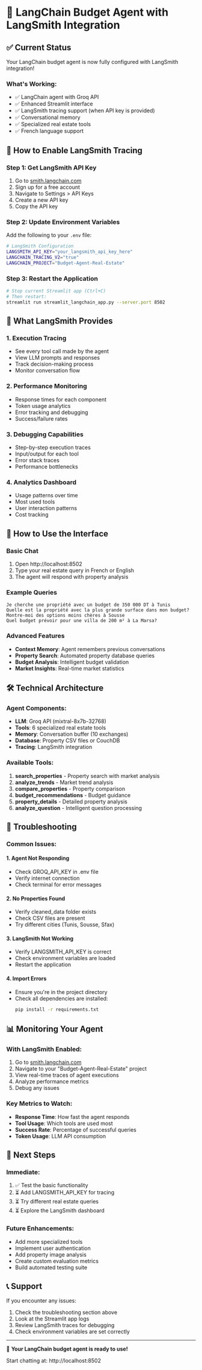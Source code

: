 # 🚀 LangChain Budget Agent with LangSmith Integration

## ✅ Current Status

Your LangChain budget agent is now fully configured with LangSmith integration! 

### What's Working:
- ✅ LangChain agent with Groq API
- ✅ Enhanced Streamlit interface 
- ✅ LangSmith tracing support (when API key is provided)
- ✅ Conversational memory
- ✅ Specialized real estate tools
- ✅ French language support

## 🔧 How to Enable LangSmith Tracing

### Step 1: Get LangSmith API Key
1. Go to [smith.langchain.com](https://smith.langchain.com/)
2. Sign up for a free account
3. Navigate to Settings > API Keys
4. Create a new API key
5. Copy the API key

### Step 2: Update Environment Variables
Add the following to your `.env` file:

```bash
# LangSmith Configuration
LANGSMITH_API_KEY="your_langsmith_api_key_here"
LANGCHAIN_TRACING_V2="true"
LANGCHAIN_PROJECT="Budget-Agent-Real-Estate"
```

### Step 3: Restart the Application
```bash
# Stop current Streamlit app (Ctrl+C)
# Then restart:
streamlit run streamlit_langchain_app.py --server.port 8502
```

## 🎯 What LangSmith Provides

### 1. **Execution Tracing**
- See every tool call made by the agent
- View LLM prompts and responses
- Track decision-making process
- Monitor conversation flow

### 2. **Performance Monitoring**
- Response times for each component
- Token usage analytics
- Error tracking and debugging
- Success/failure rates

### 3. **Debugging Capabilities**
- Step-by-step execution traces
- Input/output for each tool
- Error stack traces
- Performance bottlenecks

### 4. **Analytics Dashboard**
- Usage patterns over time
- Most used tools
- User interaction patterns
- Cost tracking

## 📱 How to Use the Interface

### Basic Chat
1. Open http://localhost:8502
2. Type your real estate query in French or English
3. The agent will respond with property analysis

### Example Queries
```
Je cherche une propriété avec un budget de 350 000 DT à Tunis
Quelle est la propriété avec la plus grande surface dans mon budget?
Montre-moi des options moins chères à Sousse
Quel budget prévoir pour une villa de 200 m² à La Marsa?
```

### Advanced Features
- **Context Memory**: Agent remembers previous conversations
- **Property Search**: Automated property database queries
- **Budget Analysis**: Intelligent budget validation
- **Market Insights**: Real-time market statistics

## 🛠️ Technical Architecture

### Agent Components:
- **LLM**: Groq API (mixtral-8x7b-32768)
- **Tools**: 6 specialized real estate tools
- **Memory**: Conversation buffer (10 exchanges)
- **Database**: Property CSV files or CouchDB
- **Tracing**: LangSmith integration

### Available Tools:
1. **search_properties** - Property search with market analysis
2. **analyze_trends** - Market trend analysis
3. **compare_properties** - Property comparison
4. **budget_recommendations** - Budget guidance
5. **property_details** - Detailed property analysis
6. **analyze_question** - Intelligent question processing

## 🐛 Troubleshooting

### Common Issues:

#### 1. Agent Not Responding
- Check GROQ_API_KEY in .env file
- Verify internet connection
- Check terminal for error messages

#### 2. No Properties Found
- Verify cleaned_data folder exists
- Check CSV files are present
- Try different cities (Tunis, Sousse, Sfax)

#### 3. LangSmith Not Working
- Verify LANGSMITH_API_KEY is correct
- Check environment variables are loaded
- Restart the application

#### 4. Import Errors
- Ensure you're in the project directory
- Check all dependencies are installed:
  ```bash
  pip install -r requirements.txt
  ```

## 📊 Monitoring Your Agent

### With LangSmith Enabled:
1. Go to [smith.langchain.com](https://smith.langchain.com/)
2. Navigate to your "Budget-Agent-Real-Estate" project
3. View real-time traces of agent executions
4. Analyze performance metrics
5. Debug any issues

### Key Metrics to Watch:
- **Response Time**: How fast the agent responds
- **Tool Usage**: Which tools are used most
- **Success Rate**: Percentage of successful queries
- **Token Usage**: LLM API consumption

## 🚀 Next Steps

### Immediate:
1. ✅ Test the basic functionality
2. ⏳ Add LANGSMITH_API_KEY for tracing
3. ⏳ Try different real estate queries
4. ⏳ Explore the LangSmith dashboard

### Future Enhancements:
- Add more specialized tools
- Implement user authentication
- Add property image analysis
- Create custom evaluation metrics
- Build automated testing suite

## 📞 Support

If you encounter any issues:
1. Check the troubleshooting section above
2. Look at the Streamlit app logs
3. Review LangSmith traces for debugging
4. Check environment variables are set correctly

---

🎉 **Your LangChain budget agent is ready to use!**

Start chatting at: http://localhost:8502
